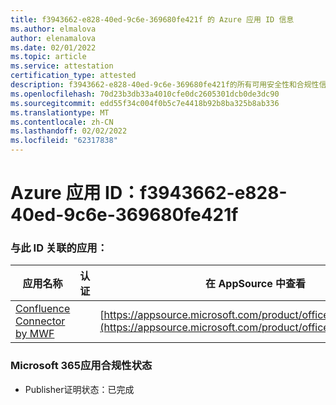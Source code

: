```yaml
---
title: f3943662-e828-40ed-9c6e-369680fe421f 的 Azure 应用 ID 信息
ms.author: elmalova
author: elenamalova
ms.date: 02/01/2022
ms.topic: article
ms.service: attestation
certification_type: attested
description: f3943662-e828-40ed-9c6e-369680fe421f的所有可用安全性和合规性信息。
ms.openlocfilehash: 70d23b3db33a4010cfe0dc2605301dcb0de3dc90
ms.sourcegitcommit: edd55f34c004f0b5c7e4418b92b8ba325b8ab336
ms.translationtype: MT
ms.contentlocale: zh-CN
ms.lasthandoff: 02/02/2022
ms.locfileid: "62317838"
---
```

# <a name="azure-app-id-f3943662-e828-40ed-9c6e-369680fe421f"></a>Azure 应用 ID：f3943662-e828-40ed-9c6e-369680fe421f


### <a name="apps-associated-with-this-id"></a>与此 ID 关联的应用：
| **应用名称** | **认证** | **在 AppSource 中查看** |
|--------------|---------------|-----------------------|
| [Confluence Connector by MWF](https://docs.microsoft.com/microsoft-365-app-certification/forward/WA200001604) |  | [https://appsource.microsoft.com/product/office/WA200001604](https://appsource.microsoft.com/product/office/WA200001604) |

### <a name="microsoft-365-app-compliance-status"></a>Microsoft 365应用合规性状态
- Publisher证明状态：已完成
